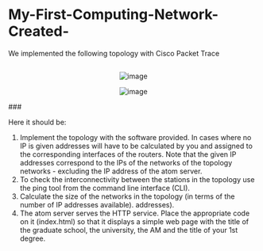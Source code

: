 # My-First-Computing-Network-Created-
We implemented the following topology with Cisco Packet Trace

##
<p align="center">
  <img src="path/to/image.jpg" alt="image">
</p>
<p align="center"><img scr="https://user-images.githubusercontent.com/100516014/213859329-83786f3e-e605-4f66-b162-eae8dae06cbe.png" alt="image"></p>
###

Here it should be: 
1) Implement the topology with the software provided. In cases where no IP is given
addresses will have to be calculated by you and assigned to the corresponding interfaces of the
routers. Note that the given IP addresses correspond to the IPs of the networks of the
topology networks - excluding the IP address of the atom server.
2) To check the interconnectivity between the stations in the topology use the
ping tool from the command line interface (CLI).
3) Calculate the size of the networks in the topology (in terms of the number of IP addresses available).
addresses).
4) The atom server serves the HTTP service. Place the appropriate code on it
(index.html) so that it displays a simple web page with the title of the graduate school, the
university, the AM and the title of your 1st degree.
